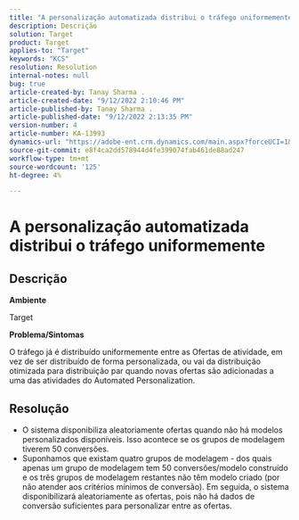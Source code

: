 ```yaml
---
title: "A personalização automatizada distribui o tráfego uniformemente"
description: Descrição
solution: Target
product: Target
applies-to: "Target"
keywords: "KCS"
resolution: Resolution
internal-notes: null
bug: true
article-created-by: Tanay Sharma .
article-created-date: "9/12/2022 2:10:46 PM"
article-published-by: Tanay Sharma .
article-published-date: "9/12/2022 2:13:35 PM"
version-number: 4
article-number: KA-13993
dynamics-url: "https://adobe-ent.crm.dynamics.com/main.aspx?forceUCI=1&pagetype=entityrecord&etn=knowledgearticle&id=e6ab04b1-a432-ed11-9db1-002248086735"
source-git-commit: e8f4ca2dd578944d4fe399074fab461de88ad247
workflow-type: tm+mt
source-wordcount: '125'
ht-degree: 4%

---
```


# A personalização automatizada distribui o tráfego uniformemente

## Descrição


<b>Ambiente</b>

Target



<b>Problema/Sintomas</b>

O tráfego já é distribuído uniformemente entre as Ofertas de atividade, em vez de ser distribuído de forma personalizada, ou vai da distribuição otimizada para distribuição par quando novas ofertas são adicionadas a uma das atividades do Automated Personalization.


## Resolução


- O sistema disponibiliza aleatoriamente ofertas quando não há modelos personalizados disponíveis. Isso acontece se os grupos de modelagem tiverem 50 conversões.
- Suponhamos que existam quatro grupos de modelagem - dos quais apenas um grupo de modelagem tem 50 conversões/modelo construído e os três grupos de modelagem restantes não têm modelo criado (por não atender aos critérios mínimos de conversão). Em seguida, o sistema disponibilizará aleatoriamente as ofertas, pois não há dados de conversão suficientes para personalizar entre as ofertas.

